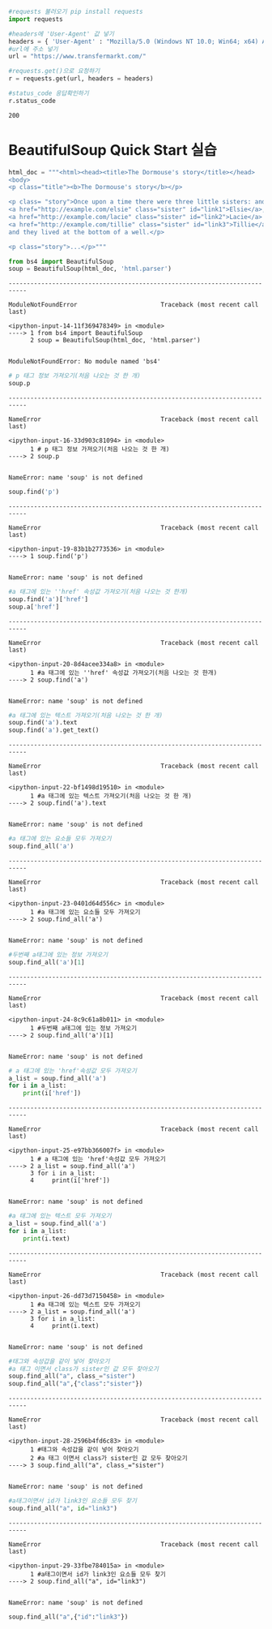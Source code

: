 ```python
#requests 불러오기 pip install requests
import requests
```


```python
#headers에 'User-Agent' 값 넣기
headers = { 'User-Agent' : "Mozilla/5.0 (Windows NT 10.0; Win64; x64) AppleWebKit/537.36 (KHTML, like Gecko) Chrome/89.0.4389.114 Safari/537.36 Edg/89.0.774.75"}
#url에 주소 넣기
url = "https://www.transfermarkt.com/"

#requests.get()으로 요청하기
r = requests.get(url, headers = headers)

#status_code 응답확인하기
r.status_code
```




    200



# BeautifulSoup Quick Start 실습


```python
html_doc = """<html><head><title>The Dormouse's story</title></head>
<body>
<p class="title"><b>The Dormouse's story</b></p>

<p class= "story">Once upon a time there were three little sisters: and their names were
<a href="http://example.com/elsie" class="sister" id="link1">Elsie</a>,
<a href="http://example.com/lacie" class="sister" id="link2">Lacie</a> and
<a href="http://example.com/tillie" class="sister" id="link3">Tillie</a>
and they lived at the bottom of a well.</p>

<p class="story">...</p>"""
```


```python
from bs4 import BeautifulSoup
soup = BeautifulSoup(html_doc, 'html.parser')

```


    ---------------------------------------------------------------------------

    ModuleNotFoundError                       Traceback (most recent call last)

    <ipython-input-14-11f369478349> in <module>
    ----> 1 from bs4 import BeautifulSoup
          2 soup = BeautifulSoup(html_doc, 'html.parser')


    ModuleNotFoundError: No module named 'bs4'



```python
# p 태그 정보 가져오기(처음 나오는 것 한 개)
soup.p
```


    ---------------------------------------------------------------------------

    NameError                                 Traceback (most recent call last)

    <ipython-input-16-33d903c81094> in <module>
          1 # p 태그 정보 가져오기(처음 나오는 것 한 개)
    ----> 2 soup.p
    

    NameError: name 'soup' is not defined



```python
soup.find('p')
```


    ---------------------------------------------------------------------------

    NameError                                 Traceback (most recent call last)

    <ipython-input-19-83b1b2773536> in <module>
    ----> 1 soup.find('p')
    

    NameError: name 'soup' is not defined



```python
#a 태그에 있는 ''href' 속성값 가져오기(처음 나오는 것 한개)
soup.find('a')['href']
soup.a['href']
```


    ---------------------------------------------------------------------------

    NameError                                 Traceback (most recent call last)

    <ipython-input-20-8d4acee334a8> in <module>
          1 #a 태그에 있는 ''href' 속성값 가져오기(처음 나오는 것 한개)
    ----> 2 soup.find('a')
    

    NameError: name 'soup' is not defined



```python
#a 태그에 있는 텍스트 가져오기(처음 나오는 것 한 개)
soup.find('a').text
soup.find('a').get_text()
```


    ---------------------------------------------------------------------------

    NameError                                 Traceback (most recent call last)

    <ipython-input-22-bf1498d19510> in <module>
          1 #a 태그에 있는 텍스트 가져오기(처음 나오는 것 한 개)
    ----> 2 soup.find('a').text
    

    NameError: name 'soup' is not defined



```python
#a 태그에 있는 요소들 모두 가져오기
soup.find_all('a')
```


    ---------------------------------------------------------------------------

    NameError                                 Traceback (most recent call last)

    <ipython-input-23-0401d64d556c> in <module>
          1 #a 태그에 있는 요소들 모두 가져오기
    ----> 2 soup.find_all('a')
    

    NameError: name 'soup' is not defined



```python
#두번째 a태그에 있는 정보 가져오기
soup.find_all('a')[1]
```


    ---------------------------------------------------------------------------

    NameError                                 Traceback (most recent call last)

    <ipython-input-24-8c9c61a8b011> in <module>
          1 #두번째 a태그에 있는 정보 가져오기
    ----> 2 soup.find_all('a')[1]
    

    NameError: name 'soup' is not defined



```python
# a 태그에 있는 'href'속성값 모두 가져오기
a_list = soup.find_all('a')
for i in a_list:
    print(i['href'])
```


    ---------------------------------------------------------------------------

    NameError                                 Traceback (most recent call last)

    <ipython-input-25-e97bb366007f> in <module>
          1 # a 태그에 있는 'href'속성값 모두 가져오기
    ----> 2 a_list = soup.find_all('a')
          3 for i in a_list:
          4     print(i['href'])


    NameError: name 'soup' is not defined



```python
#a 태그에 있는 텍스트 모두 가져오기
a_list = soup.find_all('a')
for i in a_list:
    print(i.text)
```


    ---------------------------------------------------------------------------

    NameError                                 Traceback (most recent call last)

    <ipython-input-26-dd73d7150458> in <module>
          1 #a 태그에 있는 텍스트 모두 가져오기
    ----> 2 a_list = soup.find_all('a')
          3 for i in a_list:
          4     print(i.text)


    NameError: name 'soup' is not defined



```python
#태그와 속성갑을 같이 넣어 찾아오기
#a 태그 이면서 class가 sister인 값 모두 찾아오기
soup.find_all("a", class_="sister")
soup.find_all("a",{"class":"sister"})
```


    ---------------------------------------------------------------------------

    NameError                                 Traceback (most recent call last)

    <ipython-input-28-2596b4fd6c83> in <module>
          1 #태그와 속성갑을 같이 넣어 찾아오기
          2 #a 태그 이면서 class가 sister인 값 모두 찾아오기
    ----> 3 soup.find_all("a", class_="sister")
    

    NameError: name 'soup' is not defined



```python
#a태그이면서 id가 link3인 요소들 모두 찾기
soup.find_all("a", id="link3")
```


    ---------------------------------------------------------------------------

    NameError                                 Traceback (most recent call last)

    <ipython-input-29-33fbe784015a> in <module>
          1 #a태그이면서 id가 link3인 요소들 모두 찾기
    ----> 2 soup.find_all("a", id="link3")
    

    NameError: name 'soup' is not defined



```python
soup.find_all("a",{"id":"link3"})
```
